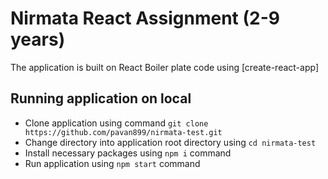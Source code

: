 # Nirmata React Assignment (2-9 years)

The application is built on React Boiler plate code using [create-react-app]

## Running application on local

- Clone application using command `git clone https://github.com/pavan899/nirmata-test.git`
- Change directory into application root directory using `cd nirmata-test`
- Install necessary packages using `npm i` command
- Run application using `npm start` command

